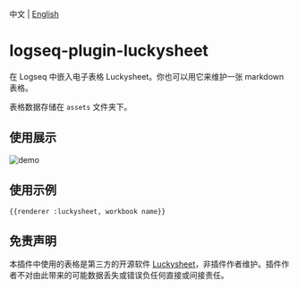 中文 | [English](README.en.md)

# logseq-plugin-luckysheet

在 Logseq 中嵌入电子表格 Luckysheet。你也可以用它来维护一张 markdown 表格。

表格数据存储在 `assets` 文件夹下。

## 使用展示

![demo](demo.gif)

## 使用示例

```
{{renderer :luckysheet, workbook name}}
```

## 免责声明

本插件中使用的表格是第三方的开源软件 [Luckysheet](https://github.com/mengshukeji/Luckysheet)，非插件作者维护。插件作者不对由此带来的可能数据丢失或错误负任何直接或间接责任。
